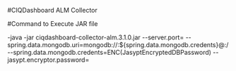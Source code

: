 #CIQDashboard ALM Collector

#Command to Execute JAR file

-java -jar ciqdashboard-collector-alm.3.1.0.jar --server.port=<serverName> --spring.data.mongodb.uri=mongodb://<DBUername>:${spring.data.mongodb.credents}@<DBServername>:<DBPort>/<DBName> --spring.data.mongodb.credents=ENC(JasyptEncryptedDBPassword) --jasypt.encryptor.password=<Base64EncodeKey> 
